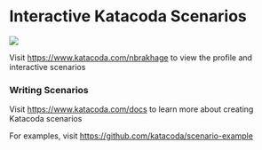 # Interactive Katacoda Scenarios

[![](http://shields.katacoda.com/katacoda/nbrakhage/count.svg)](https://www.katacoda.com/nbrakhage "Get your profile on Katacoda.com")

Visit https://www.katacoda.com/nbrakhage to view the profile and interactive scenarios

### Writing Scenarios
Visit https://www.katacoda.com/docs to learn more about creating Katacoda scenarios

For examples, visit https://github.com/katacoda/scenario-example
